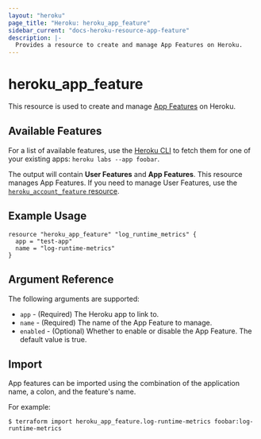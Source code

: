 ```yaml
---
layout: "heroku"
page_title: "Heroku: heroku_app_feature"
sidebar_current: "docs-heroku-resource-app-feature"
description: |-
  Provides a resource to create and manage App Features on Heroku.
---
```


# heroku\_app\_feature

This resource is used to create and manage [App Features](https://devcenter.heroku.com/articles/heroku-beta-features) on Heroku.

## Available Features

For a list of available features, use the [Heroku CLI](https://devcenter.heroku.com/articles/heroku-cli)
to fetch them for one of your existing apps: `heroku labs --app foobar`.

The output will contain **User Features** and **App Features**. This resource manages App Features.
If you need to manage User Features, use the [`heroku_account_feature` resource](account_feature.html).

## Example Usage

```hcl-terraform
resource "heroku_app_feature" "log_runtime_metrics" {
  app = "test-app"
  name = "log-runtime-metrics"
}
```

## Argument Reference

The following arguments are supported:

* `app` - (Required) The Heroku app to link to.
* `name` - (Required) The name of the App Feature to manage.
* `enabled` - (Optional) Whether to enable or disable the App Feature. The default value is true.

## Import
App features can be imported using the combination of the application name, a colon, and the feature's name.

For example:
```
$ terraform import heroku_app_feature.log-runtime-metrics foobar:log-runtime-metrics
```
